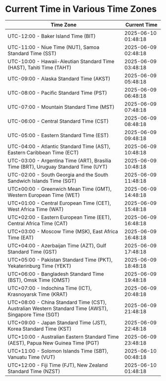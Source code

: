 # Current Time in Various Time Zones

| Time Zone | Current Time |
|-----------|--------------|
| UTC-12:00 - Baker Island Time (BIT) | 2025-06-10 01:48:18 |
| UTC-11:00 - Niue Time (NUT), Samoa Standard Time (SST) | 2025-06-09 02:48:18 |
| UTC-10:00 - Hawaii-Aleutian Standard Time (HAST), Tahiti Time (TAHT) | 2025-06-09 03:48:18 |
| UTC-09:00 - Alaska Standard Time (AKST) | 2025-06-09 05:48:18 |
| UTC-08:00 - Pacific Standard Time (PST) | 2025-06-09 06:48:18 |
| UTC-07:00 - Mountain Standard Time (MST) | 2025-06-09 07:48:18 |
| UTC-06:00 - Central Standard Time (CST) | 2025-06-09 08:48:18 |
| UTC-05:00 - Eastern Standard Time (EST) | 2025-06-09 09:48:18 |
| UTC-04:00 - Atlantic Standard Time (AST), Eastern Caribbean Time (ECT) | 2025-06-09 10:48:18 |
| UTC-03:00 - Argentina Time (ART), Brasília Time (BRT), Uruguay Standard Time (UYT) | 2025-06-09 10:48:18 |
| UTC-02:00 - South Georgia and the South Sandwich Islands Time (SGT) | 2025-06-09 11:48:18 |
| UTC±00:00 - Greenwich Mean Time (GMT), Western European Time (WET) | 2025-06-09 14:48:18 |
| UTC+01:00 - Central European Time (CET), West Africa Time (WAT) | 2025-06-09 15:48:18 |
| UTC+02:00 - Eastern European Time (EET), Central Africa Time (CAT) | 2025-06-09 16:48:18 |
| UTC+03:00 - Moscow Time (MSK), East Africa Time (EAT) | 2025-06-09 16:48:18 |
| UTC+04:00 - Azerbaijan Time (AZT), Gulf Standard Time (GST) | 2025-06-09 17:48:18 |
| UTC+05:00 - Pakistan Standard Time (PKT), Yekaterinburg Time (YEKT) | 2025-06-09 18:48:18 |
| UTC+06:00 - Bangladesh Standard Time (BST), Omsk Time (OMST) | 2025-06-09 19:48:18 |
| UTC+07:00 - Indochina Time (ICT), Krasnoyarsk Time (KRAT) | 2025-06-09 20:48:18 |
| UTC+08:00 - China Standard Time (CST), Australian Western Standard Time (AWST), Singapore Time (SGT) | 2025-06-09 21:48:18 |
| UTC+09:00 - Japan Standard Time (JST), Korea Standard Time (KST) | 2025-06-09 22:48:18 |
| UTC+10:00 - Australian Eastern Standard Time (AEST), Papua New Guinea Time (PGT) | 2025-06-09 23:48:18 |
| UTC+11:00 - Solomon Islands Time (SBT), Vanuatu Time (VUT) | 2025-06-10 00:48:18 |
| UTC+12:00 - Fiji Time (FJT), New Zealand Standard Time (NZST) | 2025-06-10 01:48:18 |

